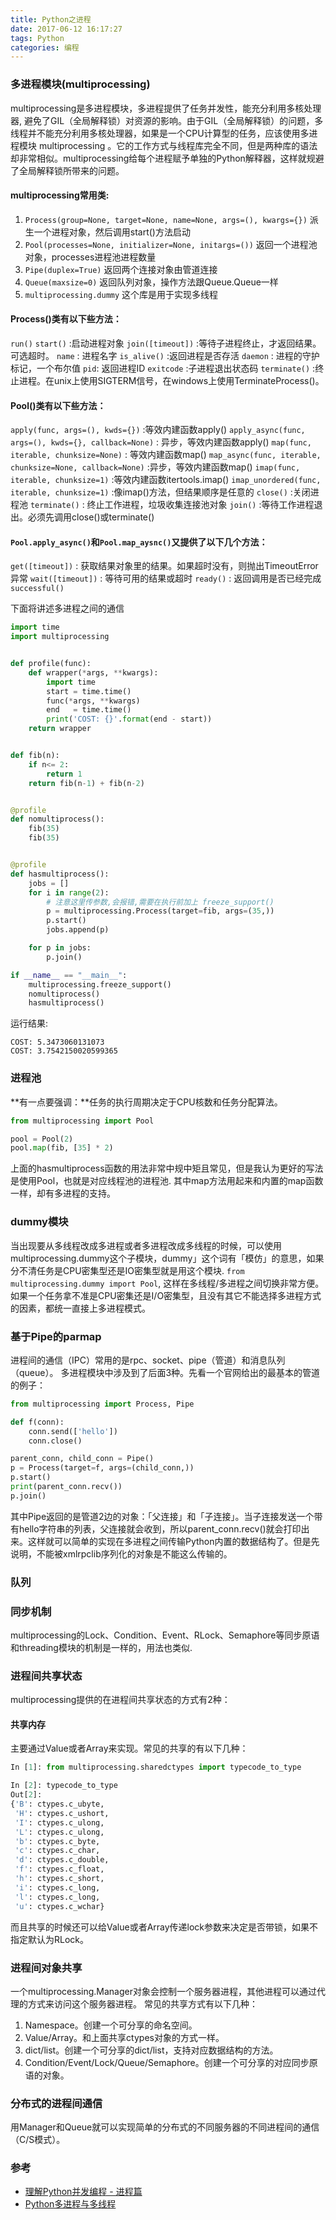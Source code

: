 ```yaml
---
title: Python之进程
date: 2017-06-12 16:17:27
tags: Python
categories: 编程
---
```


### 多进程模块(multiprocessing)
multiprocessing是多进程模块，多进程提供了任务并发性，能充分利用多核处理器, 避免了GIL（全局解释锁）对资源的影响。由于GIL（全局解释锁）的问题，多线程并不能充分利用多核处理器，如果是一个CPU计算型的任务，应该使用多进程模块 multiprocessing 。它的工作方式与线程库完全不同，但是两种库的语法却非常相似。multiprocessing给每个进程赋予单独的Python解释器，这样就规避了全局解释锁所带来的问题。

#### multiprocessing常用类:
1. `Process(group=None, target=None, name=None, args=(), kwargs={})`
派生一个进程对象，然后调用start()方法启动
2. `Pool(processes=None, initializer=None, initargs=())`
返回一个进程池对象，processes进程池进程数量
3. `Pipe(duplex=True)`
返回两个连接对象由管道连接
4. `Queue(maxsize=0)`
返回队列对象，操作方法跟Queue.Queue一样
5. `multiprocessing.dummy`
这个库是用于实现多线程


#### Process()类有以下些方法：
`run()`
`start()` :启动进程对象
`join([timeout])` :等待子进程终止，才返回结果。可选超时。
`name` : 进程名字
`is_alive()` :返回进程是否存活
`daemon` : 进程的守护标记，一个布尔值
`pid`: 返回进程ID
`exitcode` :子进程退出状态码
`terminate()` :终止进程。在unix上使用SIGTERM信号，在windows上使用TerminateProcess()。

#### Pool()类有以下些方法：
`apply(func, args=(), kwds={})` :等效内建函数apply()
`apply_async(func, args=(), kwds={}, callback=None)` : 异步，等效内建函数apply()
`map(func, iterable, chunksize=None)` : 等效内建函数map()
`map_async(func, iterable, chunksize=None, callback=None)` :异步，等效内建函数map()
`imap(func, iterable, chunksize=1)` :等效内建函数itertools.imap()
`imap_unordered(func, iterable, chunksize=1)` :像imap()方法，但结果顺序是任意的
`close()` :关闭进程池
`terminate()` : 终止工作进程，垃圾收集连接池对象
`join()` :等待工作进程退出。必须先调用close()或terminate()

#### `Pool.apply_async()`和`Pool.map_aysnc()`又提供了以下几个方法：
`get([timeout])` : 获取结果对象里的结果。如果超时没有，则抛出TimeoutError异常
`wait([timeout])` : 等待可用的结果或超时
`ready()` : 返回调用是否已经完成
`successful()`




下面将讲述多进程之间的通信
```python
import time
import multiprocessing


def profile(func):
    def wrapper(*args, **kwargs):
        import time
        start = time.time()
        func(*args, **kwargs)
        end   = time.time()
        print('COST: {}'.format(end - start))
    return wrapper


def fib(n):
    if n<= 2:
        return 1
    return fib(n-1) + fib(n-2)


@profile
def nomultiprocess():
    fib(35)
    fib(35)


@profile
def hasmultiprocess():
    jobs = []
    for i in range(2):
        # 注意这里传参数,会报错,需要在执行前加上 freeze_support()
        p = multiprocessing.Process(target=fib, args=(35,))
        p.start()
        jobs.append(p)

    for p in jobs:
        p.join()

if __name__ == "__main__":
    multiprocessing.freeze_support()
    nomultiprocess()
    hasmultiprocess()
```

运行结果:
```
COST: 5.3473060131073
COST: 3.7542150020599365
```

### 进程池
**有一点要强调：**任务的执行周期决定于CPU核数和任务分配算法。
```python
from multiprocessing import Pool

pool = Pool(2)
pool.map(fib, [35] * 2)
```

上面的hasmultiprocess函数的用法非常中规中矩且常见，但是我认为更好的写法是使用Pool，也就是对应线程池的进程池. 其中map方法用起来和内置的map函数一样，却有多进程的支持。

### dummy模块
当出现要从多线程改成多进程或者多进程改成多线程的时候，可以使用multiprocessing.dummy这个子模块，dummy」这个词有「模仿」的意思，如果分不清任务是CPU密集型还是IO密集型就是用这个模块. `from multiprocessing.dummy import Pool`, 这样在多线程/多进程之间切换非常方便。如果一个任务拿不准是CPU密集还是I/O密集型，且没有其它不能选择多进程方式的因素，都统一直接上多进程模式。

### 基于Pipe的parmap
进程间的通信（IPC）常用的是rpc、socket、pipe（管道）和消息队列（queue）。
多进程模块中涉及到了后面3种。先看一个官网给出的最基本的管道的例子：
```python
from multiprocessing import Process, Pipe

def f(conn):
    conn.send(['hello'])
    conn.close()

parent_conn, child_conn = Pipe()
p = Process(target=f, args=(child_conn,))
p.start()
print(parent_conn.recv())
p.join()
```

其中Pipe返回的是管道2边的对象：「父连接」和「子连接」。当子连接发送一个带有hello字符串的列表，父连接就会收到，所以parent_conn.recv()就会打印出来。这样就可以简单的实现在多进程之间传输Python内置的数据结构了。但是先说明，不能被xmlrpclib序列化的对象是不能这么传输的。

### 队列

### 同步机制
multiprocessing的Lock、Condition、Event、RLock、Semaphore等同步原语和threading模块的机制是一样的，用法也类似.

### 进程间共享状态
multiprocessing提供的在进程间共享状态的方式有2种：

#### 共享内存
主要通过Value或者Array来实现。常见的共享的有以下几种：
```python
In [1]: from multiprocessing.sharedctypes import typecode_to_type

In [2]: typecode_to_type
Out[2]:
{'B': ctypes.c_ubyte,
 'H': ctypes.c_ushort,
 'I': ctypes.c_ulong,
 'L': ctypes.c_ulong,
 'b': ctypes.c_byte,
 'c': ctypes.c_char,
 'd': ctypes.c_double,
 'f': ctypes.c_float,
 'h': ctypes.c_short,
 'i': ctypes.c_long,
 'l': ctypes.c_long,
 'u': ctypes.c_wchar}
 ```

 而且共享的时候还可以给Value或者Array传递lock参数来决定是否带锁，如果不指定默认为RLock。

 ### 进程间对象共享
一个multiprocessing.Manager对象会控制一个服务器进程，其他进程可以通过代理的方式来访问这个服务器进程。
常见的共享方式有以下几种：
1. Namespace。创建一个可分享的命名空间。
2. Value/Array。和上面共享ctypes对象的方式一样。
3. dict/list。创建一个可分享的dict/list，支持对应数据结构的方法。
4. Condition/Event/Lock/Queue/Semaphore。创建一个可分享的对应同步原语的对象。

### 分布式的进程间通信
用Manager和Queue就可以实现简单的分布式的不同服务器的不同进程间的通信（C/S模式）。

### 参考
* [理解Python并发编程 - 进程篇](https://juejin.im/post/5847853661ff4b006c431c64)
* [Python多进程与多线程](https://yq.aliyun.com/articles/65091?utm_campaign=wenzhang&utm_medium=article&utm_source=QQ-qun&utm_content=m_8078)
